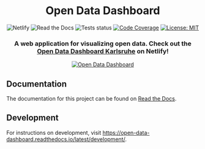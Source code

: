 <h1 align="center">Open Data Dashboard</h1>

<p align="center">
    <img alt="Netlify" src="https://img.shields.io/netlify/97dd70d2-a74a-4823-9349-44ad14adb9d5?logo=netlify&label=netlify&color=%23BEF9C6">
    <img alt="Read the Docs" src="https://img.shields.io/readthedocs/open-data-dashboard?logo=readthedocs">
    <img alt="Tests status" src="https://img.shields.io/github/actions/workflow/status/stadt-karlsruhe/open-data-dashboard/lint-test.yml?label=Tests&logo=github">
    <a href="https://codecov.io/gh/stadt-karlsruhe/open-data-dashboard"><img alt="Code Coverage" src="https://codecov.io/gh/stadt-karlsruhe/open-data-dashboard/graph/badge.svg?token=P9G1Y0ES4Q"/></a>
    <a href="https://github.com/status/stadt-karlsruhe/blob/main/LICENSE"><img alt="License: MIT" src="https://img.shields.io/badge/License-MIT-yellow.svg?logo=github"></a>
</p>

<h3 align="center">
A web application for visualizing open data.
Check out the <a href="https://open-data-dashboard.netlify.app/en/home">Open Data Dashboard Karlsruhe</a> on Netlify!
</h3>

<p align="center">
  <a href="https://open-data-dashboard.netlify.app/en/home" target="_blank">
    <img src="https://github.com/stadt-karlsruhe/open-data-dashboard/assets/93288603/f6c81311-f10b-476c-a383-75be7e3ffd86" alt="Open Data Dashboard">
  </a>
</p>

## Documentation

The documentation for this project can be found on [Read the Docs](https://open-data-dashboard.readthedocs.io/latest/).

## Development

For instructions on development, visit <https://open-data-dashboard.readthedocs.io/latest/development/>.

